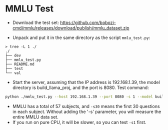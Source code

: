 # MMLU Test
- Download the test set: https://github.com/bobozi-cmd/mmlu/releases/download/publish/mmlu_dataset.zip

- Unpack and put it in the same directory as the script `mmlu_test.py`:
```
> tree -L 1 ./
./
├── dev
├── mmlu_test.py
├── README.md
├── test
└── val
```

- Start the server, assuming that the IP address is 192.168.1.39, the model directory is build_llama_proj, and the port is 8080. Test command:

```bash
python ./mmlu_test.py --host 192.168.1.39 --port 8080 -s 1 --model build_llama_proj
```

- MMLU has a total of 57 subjects, and `-s30` means the first 30 questions in each subject. Without adding the '-s' parameter, you will measure the entire MMLU data set.
- If you run on pure CPU, it will be slower, so you can test `-s1` first.
